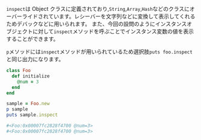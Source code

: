 `inspect`は Object クラスに定義されており,`String`,`Array`,`Hash`などのクラスにオーバーライドされています。レシーバーを文字列などに変換して表示してくれるためデバックなどに用いられます。
また、今回の設問のようにインスタンスオブジェクトに対して`inspect`メソッドを呼ぶことでインスタンス変数の値を表示することができます。

`p`メソッドには`inspect`メソッドが用いられているため選択肢`puts foo.inspect`と同じ出力になります。

```ruby
class Foo
  def initialize
    @num = 3
  end
end

sample = Foo.new
p sample
puts sample.inspect

#<Foo:0x00007fc2828f4700 @num=3>
#<Foo:0x00007fc2828f4700 @num=3>
```
